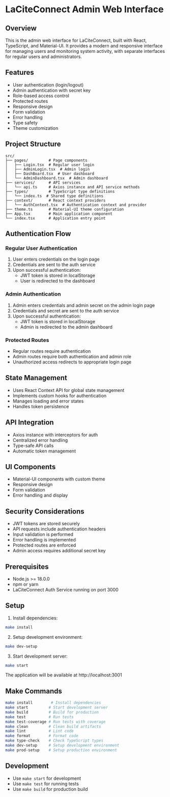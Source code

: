 # LaCiteConnect Admin Web Interface

## Overview
This is the admin web interface for LaCiteConnect, built with React, TypeScript, and Material-UI. It provides a modern and responsive interface for managing users and monitoring system activity, with separate interfaces for regular users and administrators.

## Features
- User authentication (login/logout)
- Admin authentication with secret key
- Role-based access control
- Protected routes
- Responsive design
- Form validation
- Error handling
- Type safety
- Theme customization

## Project Structure
```
src/
├── pages/         # Page components
│   ├── Login.tsx  # Regular user login
│   ├── AdminLogin.tsx  # Admin login
│   ├── DashBoard.tsx  # User dashboard
│   └── AdminDashboard.tsx  # Admin dashboard
├── services/      # API services
│   └── api.ts     # Axios instance and API service methods
├── types/         # TypeScript type definitions
│   └── index.ts  # Shared type definitions
├── context/       # React context providers
│   └── AuthContext.tsx  # Authentication context and provider
├── theme.ts       # Material-UI theme configuration
├── App.tsx        # Main application component
└── index.tsx      # Application entry point
```

## Authentication Flow

### Regular User Authentication
1. User enters credentials on the login page
2. Credentials are sent to the auth service
3. Upon successful authentication:
   - JWT token is stored in localStorage
   - User is redirected to the dashboard

### Admin Authentication
1. Admin enters credentials and admin secret on the admin login page
2. Credentials and secret are sent to the auth service
3. Upon successful authentication:
   - JWT token is stored in localStorage
   - Admin is redirected to the admin dashboard

### Protected Routes
- Regular routes require authentication
- Admin routes require both authentication and admin role
- Unauthorized access redirects to appropriate login page

## State Management
- Uses React Context API for global state management
- Implements custom hooks for authentication
- Manages loading and error states
- Handles token persistence

## API Integration
- Axios instance with interceptors for auth
- Centralized error handling
- Type-safe API calls
- Automatic token management

## UI Components
- Material-UI components with custom theme
- Responsive design
- Form validation
- Error handling and display

## Security Considerations
- JWT tokens are stored securely
- API requests include authentication headers
- Input validation is performed
- Error handling is implemented
- Protected routes are enforced
- Admin access requires additional secret key

## Prerequisites
- Node.js >= 18.0.0
- npm or yarn
- LaCiteConnect Auth Service running on port 3000

## Setup
1. Install dependencies:
```bash
make install
```

2. Setup development environment:
```bash
make dev-setup
```

3. Start development server:
```bash
make start
```

The application will be available at http://localhost:3001

## Make Commands
```bash
make install        # Install dependencies
make start         # Start development server
make build         # Build for production
make test          # Run tests
make test-coverage # Run tests with coverage
make clean         # Clean build artifacts
make lint          # Lint code
make format        # Format code
make type-check    # Check TypeScript types
make dev-setup     # Setup development environment
make prod-setup    # Setup production environment
```

## Development
- Use `make start` for development
- Use `make test` for running tests
- Use `make build` for production build